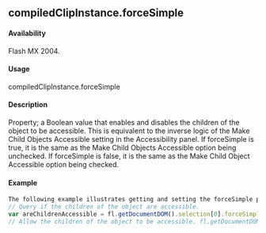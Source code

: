 ## compiledClipInstance.forceSimple

#### Availability

Flash MX 2004.

#### Usage

compiledClipInstance.forceSimple

#### Description

Property; a Boolean value that enables and disables the children of the object to be accessible. This is equivalent to the inverse logic of the Make Child Objects Accessible setting in the Accessibility panel. If forceSimple is true, it is the same as the Make Child Objects Accessible option being unchecked. If forceSimple is false, it is the same as the Make Child Object Accessible option being checked.

#### Example

```javascript
The following example illustrates getting and setting the forceSimple property:
// Query if the children of the object are accessible.
var areChildrenAccessible = fl.getDocumentDOM().selection[0].forceSimple;
// Allow the children of the object to be accessible. fl.getDocumentDOM().selection[0].forceSimple = false;

```